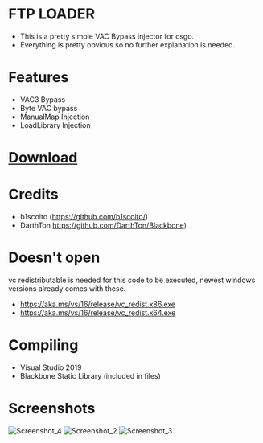 # FTP LOADER
- This is a pretty simple VAC Bypass injector for csgo.
- Everything is pretty obvious so no further explanation is needed.

# Features
- VAC3 Bypass
- Byte VAC bypass
- ManualMap Injection
- LoadLibrary Injection

# [Download](https://github.com/n0verify/ftp_loader/releases/tag/1.1/)

# Credits
- b1scoito (https://github.com/b1scoito/)
- DarthTon https://github.com/DarthTon/Blackbone)

# Doesn't open
vc redistributable is needed for this code to be executed, newest windows versions already comes with these.
- https://aka.ms/vs/16/release/vc_redist.x86.exe
- https://aka.ms/vs/16/release/vc_redist.x64.exe

# Compiling
- Visual Studio 2019
- Blackbone Static Library (included in files)


# Screenshots
![Screenshot_4](https://user-images.githubusercontent.com/86177056/122670274-024ed900-d176-11eb-9c46-895e2946d52a.png)
![Screenshot_2](https://user-images.githubusercontent.com/86177056/122670275-04b13300-d176-11eb-8efc-4ae0c177e1a6.png)
![Screenshot_3](https://user-images.githubusercontent.com/86177056/122670277-07138d00-d176-11eb-9e68-7149f36a6876.png)
